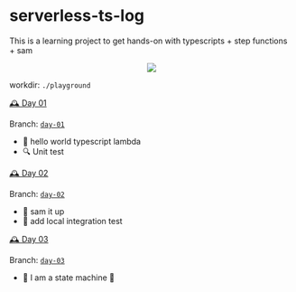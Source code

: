 # serverless-ts-log
This is a learning project to get hands-on with typescripts + step functions + sam
<p align="center">
  <img src="https://media.giphy.com/media/aCa8jFalHHJvi/giphy.gif">
</p>

workdir: `./playground`

[🕰️ Day 01](./day-01)

Branch: [`day-01`](https://github.com/applegreengrape/serverless-ts-log/tree/day-01)
- 👋 hello world typescript lambda
- 🔍 Unit test

[🕰️ Day 02](./day-02)

Branch: [`day-02`](https://github.com/applegreengrape/serverless-ts-log/tree/day-02)
- 🚀 sam it up 
- 🔗 add local integration test

[🕰️ Day 03](./day-03)

Branch: [`day-03`](https://github.com/applegreengrape/serverless-ts-log/tree/day-03)
- 🦾 I am a state machine 🦿